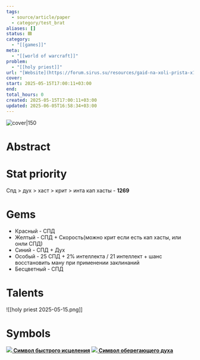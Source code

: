 ```yaml
---
tags:
  - source/article/paper
  - category/test_brat
aliases: []
status: 🟦
category:
  - "[[games]]"
meta:
  - "[[world of warcraft]]"
problem:
  - "[[holy priest]]"
url: "[Website](https://forum.sirus.su/resources/gaid-na-xoli-prista-x1.68/)"
cover: 
start: 2025-05-15T17:00:11+03:00
end: 
total_hours: 0
created: 2025-05-15T17:00:11+03:00
updated: 2025-06-05T16:58:34+03:00
---
```


![cover|150]()

# Abstract

# Stat priority
Спд > дух > хаст > крит > инта
кап хасты - **1269**

# Gems
- Красный - СПД
- Желтый - СПД + Скорость(можно крит если есть кап хасты, или онли СПД)
- Синий - СПД + Дух
- Особый - 25 СПД + 2% интеллекта / 21 интеллект + шанс восстановить ману при применении заклинаний
- Бесцветный - СПД

# Talents
![[holy priest 2025-05-15.png]]

# Symbols
 **[![](https://cdn.scourge.tech/icons/inv_glyph_majorpriest.png) Символ быстрого исцеления](https://sirus.su/base/item/42400/42)**
  **[![](https://cdn.scourge.tech/icons/inv_glyph_majorpriest.png) Символ оберегающего духа](https://sirus.su/base/item/45755/42)**
